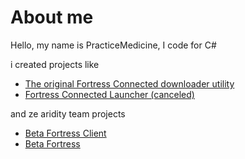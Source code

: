 # About me
Hello, my name is PracticeMedicine, I code for C#

i created projects like
- [The original Fortress Connected downloader utility](https://github.com/Lambdagon/FCDownloader)
- [Fortress Connected Launcher (canceled)](https://github.com/PracticeMedicine03/FCLauncher)

and ze aridity team projects
- [Beta Fortress Client](https://github.com/Beta-Fortress-2-Team/BetaFortressClient-Releases)
- [Beta Fortress](https://github.com/Beta-Fortress-2-Team/bf)

